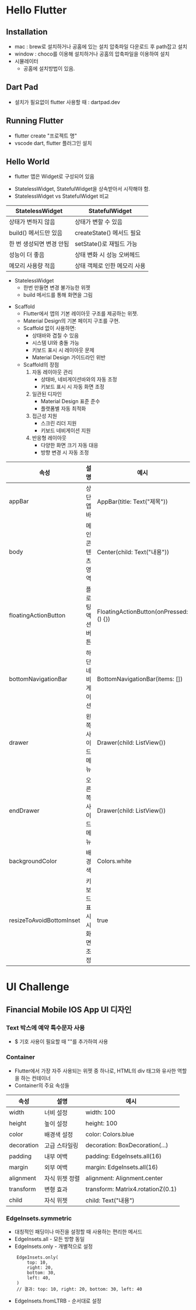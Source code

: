 

# Hello Flutter

## Installation

- mac : brew로 설치하거나 공홈에 있는 설치 압축파일 다운로드 후 path잡고 설치
- window : choco를 이용해 설치하거나 공홈의 압축파일을 이용하여 설치
- 시뮬레이터
	- 공홈에 설치방법이 있음.

## Dart Pad

- 설치가 필요없이 flutter 사용할 때 : dartpad.dev

## Running Flutter
- flutter create "프로젝트 명"
- vscode dart, flutter 플러그인 설치

## Hello World
* flutter 앱은 Widget로 구성되어 있음
- StatelessWidget, StatefulWidget을 상속받아서 시작해야 함.
- StatelessWidget vs StatefulWidget 비교

| StatelessWidget | StatefulWidget       |
| --------------- | -------------------- |
| 상태가 변하지 않음      | 상태가 변할 수 있음          |
| build() 메서드만 있음 | createState() 메서드 필요 |
| 한 번 생성되면 변경 안됨  | setState()로 재빌드 가능   |
| 성능이 더 좋음        | 상태 변화 시 성능 오버헤드      |
| 메모리 사용량 적음      | 상태 객체로 인한 메모리 사용     |
- StatelessWidget
	- 한번 만들면 변경 불가능한 위젯
	- build 메서드를 통해 화면을 그림

* Scaffold
	* Flutter에서 앱의 기본 레이아웃 구조를 제공하는 위젯.
	* Material Design의 기본 페이지 구조를 구현.
	* Scaffold 없이 사용하면:
		- 상태바와 겹칠 수 있음
		- 시스템 UI와 충돌 가능
		- 키보드 표시 시 레이아웃 문제
		- Material Design 가이드라인 위반
	* Scaffold의 장점
		1. 자동 레이아웃 관리
			- 상태바, 네비게이션바와의 자동 조정
			- 키보드 표시 시 자동 화면 조정
		2. 일관된 디자인
			- Material Design 표준 준수
			- 플랫폼별 자동 최적화
		3. 접근성 지원
			- 스크린 리더 지원
			- 키보드 네비게이션 지원
		4. 반응형 레이아웃
			- 다양한 화면 크기 자동 대응
			- 방향 변경 시 자동 조정

| 속성                       | 설명             | 예시                                     |
| ------------------------ | -------------- | -------------------------------------- |
| appBar                   | 상단 앱바          | AppBar(title: Text("제목"))              |
| body                     | 메인 콘텐츠 영역      | Center(child: Text("내용"))              |
| floatingActionButton     | 플로팅 액션 버튼      | FloatingActionButton(onPressed: () {}) |
| bottomNavigationBar      | 하단 네비게이션       | BottomNavigationBar(items: [])         |
| drawer                   | 왼쪽 사이드 메뉴      | Drawer(child: ListView())              |
| endDrawer                | 오른쪽 사이드 메뉴     | Drawer(child: ListView())              |
| backgroundColor          | 배경색            | Colors.white                           |
| resizeToAvoidBottomInset | 키보드 표시 시 화면 조정 | true                                   |

# UI Challenge

## Financial Mobile IOS App UI 디자인

### Text 박스에 예약 특수문자 사용
* $ 기호 사용이 필요할 때 "\"를 추가하여 사용
### Container
* Flutter에서 가장 자주 사용되는 위젯 중 하나로, HTML의 div 태그와 유사한 역할을 하는 컨테이너
*  Container의 주요 속성들

| 속성         | 설명       | 예시                                |
| ---------- | -------- | --------------------------------- |
| width      | 너비 설정    | width: 100                        |
| height     | 높이 설정    | height: 100                       |
| color      | 배경색 설정   | color: Colors.blue                |
| decoration | 고급 스타일링  | decoration: BoxDecoration(...)    |
| padding    | 내부 여백    | padding: EdgeInsets.all(16)       |
| margin     | 외부 여백    | margin: EdgeInsets.all(16)        |
| alignment  | 자식 위젯 정렬 | alignment: Alignment.center       |
| transform  | 변형 효과    | transform: Matrix4.rotationZ(0.1) |
| child      | 자식 위젯    | child: Text("내용")                 |

### EdgeInsets.symmetric
- 대칭적인 패딩이나 마진을 설정할 때 사용하는 편리한 메서드
- EdgeInsets.all - 모든 방향 동일
- EdgeInsets.only - 개별적으로 설정
```
	EdgeInsets.only(
		top: 10,
		right: 20,
		bottom: 30,
		left: 40,
	)
	// 결과: top: 10, right: 20, bottom: 30, left: 40
```
- EdgeInsets.fromLTRB - 순서대로 설정